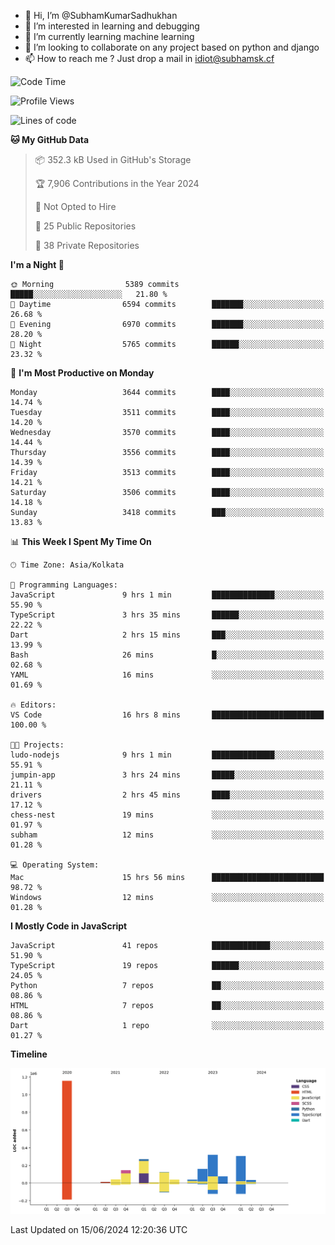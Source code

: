 - 👋 Hi, I’m @SubhamKumarSadhukhan
- 👀 I’m interested in learning and debugging
- 🌱 I’m currently learning machine learning
- 💞️ I’m looking to collaborate on any project based on python and django
- 📫 How to reach me ?
      Just drop a mail in idiot@subhamsk.cf

<!---
SubhamKumarSadhukhan/SubhamKumarSadhukhan is a ✨ special ✨ repository because its `README.md` (this file) appears on your GitHub profile.
You can click the Preview link to take a look at your changes.
--->


<!--START_SECTION:waka-->
![Code Time](http://img.shields.io/badge/Code%20Time-2%2C236%20hrs%2058%20mins-blue)

![Profile Views](http://img.shields.io/badge/Profile%20Views-3-blue)

![Lines of code](https://img.shields.io/badge/From%20Hello%20World%20I%27ve%20Written-2.7%20million%20lines%20of%20code-blue)

**🐱 My GitHub Data** 

> 📦 352.3 kB Used in GitHub's Storage 
 > 
> 🏆 7,906 Contributions in the Year 2024
 > 
> 🚫 Not Opted to Hire
 > 
> 📜 25 Public Repositories 
 > 
> 🔑 38 Private Repositories 
 > 
**I'm a Night 🦉** 

```text
🌞 Morning                5389 commits        █████░░░░░░░░░░░░░░░░░░░░   21.80 % 
🌆 Daytime                6594 commits        ███████░░░░░░░░░░░░░░░░░░   26.68 % 
🌃 Evening                6970 commits        ███████░░░░░░░░░░░░░░░░░░   28.20 % 
🌙 Night                  5765 commits        ██████░░░░░░░░░░░░░░░░░░░   23.32 % 
```
📅 **I'm Most Productive on Monday** 

```text
Monday                   3644 commits        ████░░░░░░░░░░░░░░░░░░░░░   14.74 % 
Tuesday                  3511 commits        ████░░░░░░░░░░░░░░░░░░░░░   14.20 % 
Wednesday                3570 commits        ████░░░░░░░░░░░░░░░░░░░░░   14.44 % 
Thursday                 3556 commits        ████░░░░░░░░░░░░░░░░░░░░░   14.39 % 
Friday                   3513 commits        ████░░░░░░░░░░░░░░░░░░░░░   14.21 % 
Saturday                 3506 commits        ████░░░░░░░░░░░░░░░░░░░░░   14.18 % 
Sunday                   3418 commits        ███░░░░░░░░░░░░░░░░░░░░░░   13.83 % 
```


📊 **This Week I Spent My Time On** 

```text
🕑︎ Time Zone: Asia/Kolkata

💬 Programming Languages: 
JavaScript               9 hrs 1 min         ██████████████░░░░░░░░░░░   55.90 % 
TypeScript               3 hrs 35 mins       ██████░░░░░░░░░░░░░░░░░░░   22.22 % 
Dart                     2 hrs 15 mins       ███░░░░░░░░░░░░░░░░░░░░░░   13.99 % 
Bash                     26 mins             █░░░░░░░░░░░░░░░░░░░░░░░░   02.68 % 
YAML                     16 mins             ░░░░░░░░░░░░░░░░░░░░░░░░░   01.69 % 

🔥 Editors: 
VS Code                  16 hrs 8 mins       █████████████████████████   100.00 % 

🐱‍💻 Projects: 
ludo-nodejs              9 hrs 1 min         ██████████████░░░░░░░░░░░   55.91 % 
jumpin-app               3 hrs 24 mins       █████░░░░░░░░░░░░░░░░░░░░   21.11 % 
drivers                  2 hrs 45 mins       ████░░░░░░░░░░░░░░░░░░░░░   17.12 % 
chess-nest               19 mins             ░░░░░░░░░░░░░░░░░░░░░░░░░   01.97 % 
subham                   12 mins             ░░░░░░░░░░░░░░░░░░░░░░░░░   01.28 % 

💻 Operating System: 
Mac                      15 hrs 56 mins      █████████████████████████   98.72 % 
Windows                  12 mins             ░░░░░░░░░░░░░░░░░░░░░░░░░   01.28 % 
```

**I Mostly Code in JavaScript** 

```text
JavaScript               41 repos            █████████████░░░░░░░░░░░░   51.90 % 
TypeScript               19 repos            ██████░░░░░░░░░░░░░░░░░░░   24.05 % 
Python                   7 repos             ██░░░░░░░░░░░░░░░░░░░░░░░   08.86 % 
HTML                     7 repos             ██░░░░░░░░░░░░░░░░░░░░░░░   08.86 % 
Dart                     1 repo              ░░░░░░░░░░░░░░░░░░░░░░░░░   01.27 % 
```



**Timeline**

![Lines of Code chart](https://raw.githubusercontent.com/SubhamKumarSadhukhan/SubhamKumarSadhukhan/main/assets/bar_graph.png)


 Last Updated on 15/06/2024 12:20:36 UTC
<!--END_SECTION:waka-->
